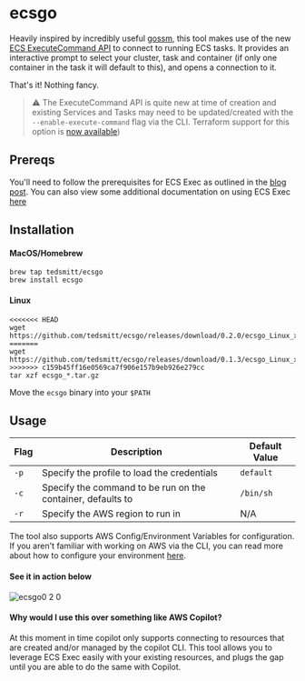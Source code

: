 # ecsgo

Heavily inspired by incredibly useful [gossm](https://github.com/gjbae1212/gossm), this tool makes use of the new [ECS ExecuteCommand API](https://aws.amazon.com/blogs/containers/new-using-amazon-ecs-exec-access-your-containers-fargate-ec2/) to connect to running ECS tasks. It provides an interactive prompt to select your cluster, task and container (if only one container in the task it will default to this), and opens a connection to it.

That's it! Nothing fancy.

> ⚠️ The ExecuteCommand API is quite new at time of creation and existing Services and Tasks may need to be updated/created with the `--enable-execute-command` flag via the CLI. Terraform support for this option is [now available](https://github.com/hashicorp/terraform-provider-aws/pull/18347))

## Prereqs
You'll need to follow the prerequisites for ECS Exec as outlined in the [blog post](https://aws.amazon.com/blogs/containers/new-using-amazon-ecs-exec-access-your-containers-fargate-ec2/). You can also view some additional documentation on using ECS Exec [here](https://docs.aws.amazon.com/AmazonECS/latest/developerguide/ecs-exec.html)

## Installation
#### MacOS/Homebrew
```
brew tap tedsmitt/ecsgo
brew install ecsgo
```

#### Linux
```
<<<<<<< HEAD
wget https://github.com/tedsmitt/ecsgo/releases/download/0.2.0/ecsgo_Linux_x86_64.tar.gz
=======
wget https://github.com/tedsmitt/ecsgo/releases/download/0.1.3/ecsgo_Linux_x86_64.tar.gz
>>>>>>> c159b45ff16e0569ca7f906e157b9eb926e279cc
tar xzf ecsgo_*.tar.gz
```
Move the `ecsgo` binary into your `$PATH`

## Usage
| Flag        | Description | Default Value |
| ----------- | ----------- | ------------- |
| `-p`        | Specify the profile to load the credentials | `default` |
| `-c`        | Specify the command to be run on the container, defaults to |`/bin/sh`|
| `-r`        | Specify the AWS region to run in                            | N/A

The tool also supports AWS Config/Environment Variables for configuration. If you aren't familiar with working on AWS via the CLI, you can read more about how to configure your environment [here](https://docs.aws.amazon.com/cli/latest/userguide/cli-configure-envvars.html).


#### See it in action below
![ecsgo0 2 0](https://user-images.githubusercontent.com/25430401/114218136-ef8f7b00-9960-11eb-9c3f-b353ae0ff7ca.gif)

#### Why would I use this over something like AWS Copilot?
At this moment in time copilot only supports connecting to resources that are created and/or managed by the copilot CLI. This tool allows you to leverage ECS Exec easily with your existing resources, and plugs the gap until you are able to do the same with Copilot.

